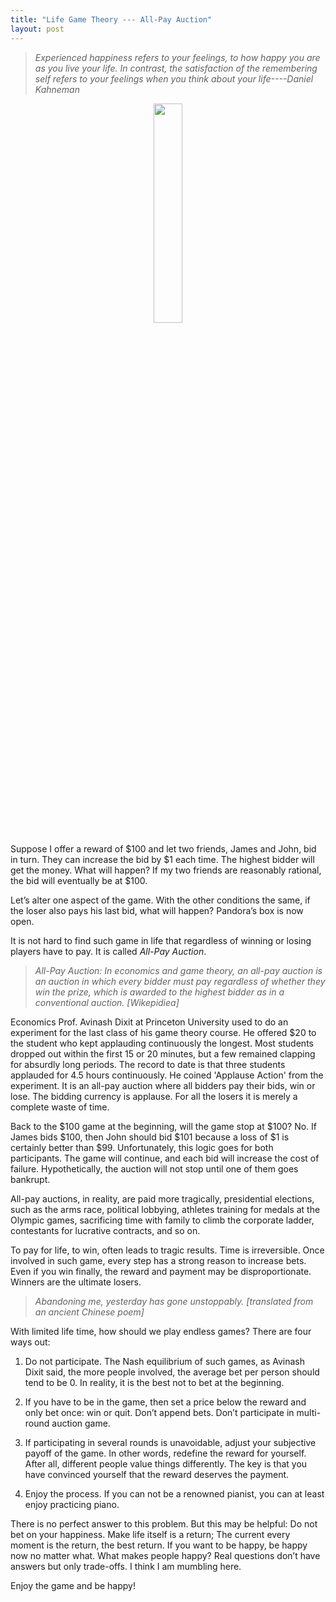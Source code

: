 ```yaml
---
title: "Life Game Theory --- All-Pay Auction"
layout: post
---
```


> _Experienced happiness refers to your feelings, to how happy you are as you live your life. 
In contrast, the satisfaction of the remembering self refers to your feelings when you think about your life----Daniel Kahneman_


<p align="center">
  <img src="http://linhui.org/images/Jokes/TruthOfHuman.png"  width="30%" />
</p>


Suppose I offer a reward of $100 and let two friends, James and John, bid in turn. They can increase the bid by $1 each time. The highest bidder will get the money. What will happen? If my two friends are reasonably rational, the bid will eventually be at $100.

Let’s alter one aspect of the game. With the other conditions the same, if the loser also pays his last bid, what will happen? Pandora’s box is now open.

It is not hard to find such game in life that regardless of winning or losing players have to pay. It is called _All-Pay Auction_.

> _All-Pay Auction: In economics and game theory, an all-pay auction is an auction in which every bidder must pay regardless of whether they win the prize, which is awarded to the highest bidder as in a conventional auction. [Wikepidiea]_

Economics Prof. Avinash Dixit at Princeton University used to do an experiment for the last class of his game theory course. He offered $20 to the student who kept applauding continuously the longest. Most students dropped out within the first 15 or 20 minutes, but a few remained clapping for absurdly long periods. The record to date is that three students applauded for 4.5 hours continuously. He coined 'Applause Action' from the experiment. It is an all-pay auction where all bidders pay their bids, win or lose. The bidding currency is applause. For all the losers it is merely a complete waste of time.

Back to the $100 game at the beginning, will the game stop at $100? No. If James bids $100, then John should bid $101 because a loss of $1 is certainly better than $99. Unfortunately, this logic goes for both participants. The game will continue, and each bid will increase the cost of failure. Hypothetically, the auction will not stop until one of them goes bankrupt.

All-pay auctions, in reality, are paid more tragically, presidential elections, such as the arms race, political lobbying, athletes training for medals at the Olympic games, sacrificing time with family to climb the corporate ladder,
contestants for lucrative contracts, and so on.

To pay for life, to win, often leads to tragic results. Time is irreversible. Once involved in such game, every step has a strong reason to increase bets. Even if you win finally, the reward and payment may be disproportionate. Winners are the ultimate losers.

> _Abandoning me, yesterday has gone unstoppably. [translated from an ancient Chinese poem]_

With limited life time, how should we play endless games? There are four ways out:

1. Do not participate. The Nash equilibrium of such games, as Avinash Dixit said, the more people involved, the average bet per person should tend to be 0. In reality, it is the best not to bet at the beginning.

1. If you have to be in the game, then set a price below the reward and only bet once: win or quit. Don’t append bets. Don’t participate in multi-round auction game.

1. If participating in several rounds is unavoidable, adjust your subjective payoff of the game. In other words, redefine the reward for yourself. After all, different people value things differently. The key is that you have convinced yourself that the reward deserves the payment.

1. Enjoy the process. If you can not be a renowned pianist, you can at least enjoy practicing piano.

There is no perfect answer to this problem. But this may be helpful: Do not bet on your happiness. Make life itself is a return; The current every moment is the return, the best return. If you want to be happy, be happy now no matter what. What makes people happy? Real questions don’t have answers but only trade-offs. I think I am mumbling here.

Enjoy the game and be happy!


